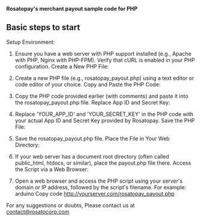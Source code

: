 **Rosatopay's merchant payout sample code for PHP**

## Basic steps to start

Setup Environment:

1. Ensure you have a web server with PHP support installed (e.g., Apache with PHP, Nginx with PHP-FPM).
Verify that cURL is enabled in your PHP configuration.
Create a New PHP File:

2. Create a new PHP file (e.g., rosatopay_payout.php) using a text editor or code editor of your choice.
Copy and Paste the PHP Code:

3. Copy the PHP code provided earlier (with comments) and paste it into the rosatopay_payout.php file.
Replace App ID and Secret Key:

4. Replace 'YOUR_APP_ID' and 'YOUR_SECRET_KEY' in the PHP code with your actual App ID and Secret Key provided by Rosatopay.
Save the PHP File:

5. Save the rosatopay_payout.php file.
Place the File in Your Web Directory:

6. If your web server has a document root directory (often called public_html, htdocs, or similar), place the payout.php file there.
Access the Script via a Web Browser:

7. Open a web browser and access the PHP script using your server's domain or IP address, followed by the script's filename. For example:
arduino
Copy code
http://yourserver.com/rosatopay_payout.php

For any suggestions or doubts, Please contact us at contact@rosatocorp.com
